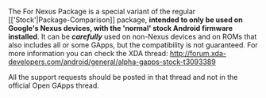 The For Nexus Package is a special variant of the regular [['Stock'|Package-Comparison]] package, **intended to only be used on Google's Nexus devices, with the 'normal' stock Android firmware installed**.
It can be ***carefully*** used on non-Nexus devices and on ROMs that also includes all or some GApps, but the compatibility is not guaranteed.
For more information you can check the XDA thread:
http://forum.xda-developers.com/android/general/alpha-gapps-stock-t3093389

All the support requests should be posted in that thread and not in the official Open GApps thread.